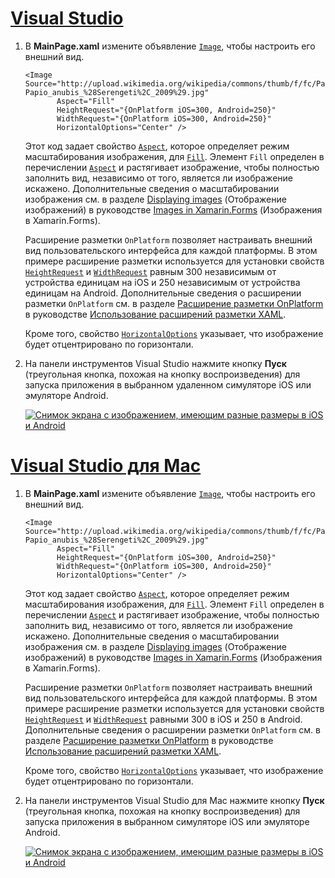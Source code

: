 # <a name="visual-studiotabvswin"></a>[Visual Studio](#tab/vswin)

1. В **MainPage.xaml** измените объявление [`Image`](xref:Xamarin.Forms.Image), чтобы настроить его внешний вид.

    ```xaml
    <Image Source="http://upload.wikimedia.org/wikipedia/commons/thumb/f/fc/Papio_anubis_%28Serengeti%2C_2009%29.jpg/200px-Papio_anubis_%28Serengeti%2C_2009%29.jpg"
           Aspect="Fill"
           HeightRequest="{OnPlatform iOS=300, Android=250}"
           WidthRequest="{OnPlatform iOS=300, Android=250}"
           HorizontalOptions="Center" />
    ```

    Этот код задает свойство [`Aspect`](xref:Xamarin.Forms.Image.Aspect), которое определяет режим масштабирования изображения, для [`Fill`](xref:Xamarin.Forms.Aspect.Fill). Элемент `Fill` определен в перечислении [`Aspect`](xref:Xamarin.Forms.Aspect) и растягивает изображение, чтобы полностью заполнить вид, независимо от того, является ли изображение искажено. Дополнительные сведения о масштабировании изображения см. в разделе [Displaying images](~/xamarin-forms/user-interface/images.md#displaying-images) (Отображение изображений) в руководстве [Images in Xamarin.Forms](~/xamarin-forms/user-interface/images.md) (Изображения в Xamarin.Forms).

    Расширение разметки `OnPlatform` позволяет настраивать внешний вид пользовательского интерфейса для каждой платформы. В этом примере расширение разметки используется для установки свойств [`HeightRequest`](xref:Xamarin.Forms.VisualElement.HeightRequest) и [`WidthRequest`](xref:Xamarin.Forms.VisualElement.WidthRequest) равным 300 независимым от устройства единицам на iOS и 250 независимым от устройства единицам на Android. Дополнительные сведения о расширении разметки `OnPlatform` см. в разделе [Расширение разметки OnPlatform](~/xamarin-forms/xaml/markup-extensions/consuming.md#onplatform) в руководстве [Использование расширений разметки XAML](~/xamarin-forms/xaml/markup-extensions/consuming.md).

    Кроме того, свойство [`HorizontalOptions`](xref:Xamarin.Forms.View.HorizontalOptions) указывает, что изображение будет отцентрировано по горизонтали.

1. На панели инструментов Visual Studio нажмите кнопку **Пуск** (треугольная кнопка, похожая на кнопку воспроизведения) для запуска приложения в выбранном удаленном симуляторе iOS или эмуляторе Android.

    [![Снимок экрана с изображением, имеющим разные размеры в iOS и Android](../images/customize-appearance.png "Размер изображения для каждой платформы")](../images/customize-appearance-large.png#lightbox "Размер изображения для каждой платформы")

# <a name="visual-studio-for-mactabvsmac"></a>[Visual Studio для Mac](#tab/vsmac)

1. В **MainPage.xaml** измените объявление [`Image`](xref:Xamarin.Forms.Image), чтобы настроить его внешний вид.

    ```xaml
    <Image Source="http://upload.wikimedia.org/wikipedia/commons/thumb/f/fc/Papio_anubis_%28Serengeti%2C_2009%29.jpg/200px-Papio_anubis_%28Serengeti%2C_2009%29.jpg"
           Aspect="Fill"
           HeightRequest="{OnPlatform iOS=300, Android=250}"
           WidthRequest="{OnPlatform iOS=300, Android=250}"
           HorizontalOptions="Center" />
    ```

    Этот код задает свойство [`Aspect`](xref:Xamarin.Forms.Image.Aspect), которое определяет режим масштабирования изображения, для [`Fill`](xref:Xamarin.Forms.Aspect.Fill). Элемент `Fill` определен в перечислении [`Aspect`](xref:Xamarin.Forms.Aspect) и растягивает изображение, чтобы полностью заполнить вид, независимо от того, является ли изображение искажено. Дополнительные сведения о масштабировании изображения см. в разделе [Displaying images](~/xamarin-forms/user-interface/images.md#displaying-images) (Отображение изображений) в руководстве [Images in Xamarin.Forms](~/xamarin-forms/user-interface/images.md) (Изображения в Xamarin.Forms).

    Расширение разметки `OnPlatform` позволяет настраивать внешний вид пользовательского интерфейса для каждой платформы. В этом примере расширение разметки используется для установки свойств [`HeightRequest`](xref:Xamarin.Forms.VisualElement.HeightRequest) и [`WidthRequest`](xref:Xamarin.Forms.VisualElement.WidthRequest) равными 300 в iOS и 250 в Android. Дополнительные сведения о расширении разметки `OnPlatform` см. в разделе [Расширение разметки OnPlatform](~/xamarin-forms/xaml/markup-extensions/consuming.md#onplatform) в руководстве [Использование расширений разметки XAML](~/xamarin-forms/xaml/markup-extensions/consuming.md).

    Кроме того, свойство [`HorizontalOptions`](xref:Xamarin.Forms.View.HorizontalOptions) указывает, что изображение будет отцентрировано по горизонтали.

1. На панели инструментов Visual Studio для Mac нажмите кнопку **Пуск** (треугольная кнопка, похожая на кнопку воспроизведения) для запуска приложения в выбранном симуляторе iOS или эмуляторе Android.

    [![Снимок экрана с изображением, имеющим разные размеры в iOS и Android](../images/customize-appearance.png "Размер изображения для каждой платформы")](../images/customize-appearance-large.png#lightbox "Размер изображения для каждой платформы")
